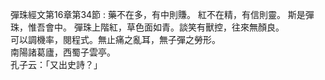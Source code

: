 彈珠經文第16章第34節 :
藥不在多，有中則賺。
紅不在精，有信則靈。
斯是彈珠，惟吾會中。
彈珠上階紅，草色面如青。談笑有獸控，往來無顏良。  
可以調機率，閱程式。無止痛之亂耳，無子彈之勞形。  
南陽諸葛廬，西蜀子雲亭。  
孔子云：「又出史詩？」

